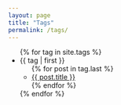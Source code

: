 ```yaml
---
layout: page
title: "Tags"
permalink: /tags/
---
```


<ul>
{% for tag in site.tags %}
  <li><a name="{{ tag | first }}">{{ tag | first }}</a>
    <ul>
    {% for post in tag.last %}
      <li><a href="{{ post.url }}">{{ post.title }}</a></li>
    {% endfor %}
    </ul>
  </li>
{% endfor %}
</ul>